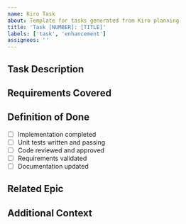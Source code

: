 ```yaml
---
name: Kiro Task
about: Template for tasks generated from Kiro planning
title: 'Task [NUMBER]: [TITLE]'
labels: ['task', 'enhancement']
assignees: ''
---
```


## Task Description
<!-- Detailed description of the task -->

## Requirements Covered
<!-- List the requirement IDs this task addresses -->

## Definition of Done
- [ ] Implementation completed
- [ ] Unit tests written and passing
- [ ] Code reviewed and approved
- [ ] Requirements validated
- [ ] Documentation updated

## Related Epic
<!-- Link to the related epic issue -->

## Additional Context
<!-- Any additional context or notes -->

